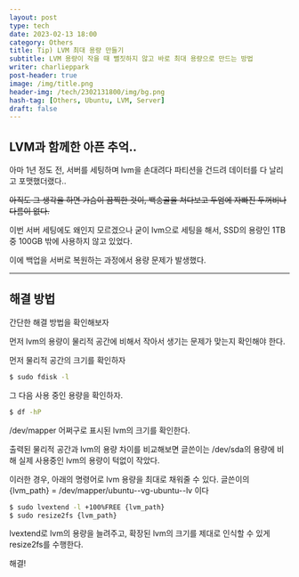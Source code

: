 ```yaml
---
layout: post
type: tech
date: 2023-02-13 18:00
category: Others
title: Tip) LVM 최대 용량 만들기
subtitle: LVM 용량이 작을 때 뻘짓하지 않고 바로 최대 용량으로 만드는 방법
writer: charlieppark
post-header: true
image: /img/title.png
header-img: /tech/2302131800/img/bg.png
hash-tag: [Others, Ubuntu, LVM, Server]
draft: false
---
```


## LVM과 함께한 아픈 추억..

아마 1년 정도 전, 서버를 세팅하며 lvm을 손대려다 파티션을 건드려 데이터를 다 날리고 포맷했더랬다..

~~아직도 그 생각을 하면 가슴이 끔찍한 것이, 백송골을 쳐다보고 두엄에 자빠진 두꺼비나 다름이 없다.~~

이번 서버 세팅에도 왜인지 모르겠으나 굳이 lvm으로 세팅을 해서, SSD의 용량인 1TB 중 100GB 밖에 사용하지 않고 있었다.

이에 백업을 서버로 복원하는 과정에서 용량 문제가 발생했다.

---

## 해결 방법

간단한 해결 방법을 확인해보자

먼저 lvm의 용량이 물리적 공간에 비해서 작아서 생기는 문제가 맞는지 확인해야 한다.

먼저 물리적 공간의 크기를 확인하자

```bash
$ sudo fdisk -l
```

그 다음 사용 중인 용량을 확인하자.

```bash
$ df -hP
```

/dev/mapper 어쩌구로 표시된 lvm의 크기를 확인한다.

출력된 물리적 공간과 lvm의 용량 차이를 비교해보면 글쓴이는 /dev/sda의 용량에 비해 실제 사용중인 lvm의 용량이 턱없이 작았다.

이러한 경우, 아래의 명령어로 lvm 용량을 최대로 채워줄 수 있다. 글쓴이의 {lvm_path} = /dev/mapper/ubuntu--vg-ubuntu--lv 이다

```bash
$ sudo lvextend -l +100%FREE {lvm_path}
$ sudo resize2fs {lvm_path}
```

lvextend로 lvm의 용량을 늘려주고, 확장된 lvm의 크기를 제대로 인식할 수 있게 resize2fs를 수행한다.

해결!
